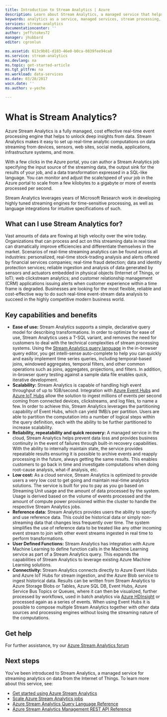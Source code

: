 ```yaml
---
title: Introduction to Stream Analytics | Azure
description: Learn about Stream Analytics, a managed service that helps you analyze streaming data from the Internet of Things (IoT) in real-time.
keywords: analytics as a service, managed services, stream processing, streaming analytics, what is stream analytics
services: stream-analytics
documentationcenter: ''
author: jeffstokes72
manager: jhubbard
editor: cgronlun

ms.assetid: 613c9b01-d103-46e0-b0ca-0839fee94ca8
ms.service: stream-analytics
ms.devlang: na
ms.topic: get-started-article
ms.tgt_pltfrm: na
ms.workload: data-services
ms.date: 03/28/2017
wacn.date: ''
ms.author: v-yeche

---
```

# What is Stream Analytics?
Azure Stream Analytics is a fully managed, cost effective real-time event processing engine that helps to unlock deep insights from data. Stream Analytics makes it easy to set up real-time analytic computations on data streaming from devices, sensors, web sites, social media, applications, infrastructure systems, and more.

With a few clicks in the Azure portal, you can author a Stream Analytics job specifying the input source of the streaming data, the output sink for the results of your job, and a data transformation expressed in a SQL-like language. You can monitor and adjust the scale/speed of your job in the Azure portal to scale from a few kilobytes to a gigabyte or more of events processed per second.

Stream Analytics leverages years of Microsoft Research work in developing highly tuned streaming engines for time-sensitive processing, as well as language integrations for intuitive specifications of such.

## What can I use Stream Analytics for?
Vast amounts of data are flowing at high velocity over the wire today. Organizations that can process and act on this streaming data in real time can dramatically improve efficiencies and differentiate themselves in the market. Scenarios of real-time streaming analytics can be found across all industries: personalized, real-time stock-trading analysis and alerts offered by financial services companies; real-time fraud detection; data and identity protection services; reliable ingestion and analysis of data generated by sensors and actuators embedded in physical objects (Internet of Things, or IoT); web clickstream analytics; and customer relationship management (CRM) applications issuing alerts when customer experience within a time frame is degraded. Businesses are looking for the most flexible, reliable and cost-effective way to do such real-time event-stream data analysis to succeed in the highly competitive modern business world.

## Key capabilities and benefits
* **Ease of use:** Stream Analytics supports a simple, declarative query model for describing transformations. In order to optimize for ease of use, Stream Analytics uses a T-SQL variant, and removes the need for customers to deal with the technical complexities of stream processing systems. Using the [Stream Analytics query language](https://msdn.microsoft.com/library/azure/dn834998.aspx) in the in-browser query editor, you get intelli-sense auto-complete to help you can quickly and easily implement time series queries, including temporal-based joins, windowed aggregates, temporal filters, and other common operations such as joins, aggregates, projections, and filters. In addition, in-browser query testing against a sample data file enables quick, iterative development.  
* **Scalability:** Stream Analytics is capable of handling high event throughput of up to 1GB/second. Integration with [Azure Event Hubs](https://www.azure.cn/home/features/event-hubs/) and [Azure IoT Hubs](https://www.azure.cn/home/features/iot-hub/) allow the solution to ingest millions of events per second coming from connected devices, clickstreams, and log files, to name a few. In order to achieve this, Stream Analytics leverages the partitioning capability of Event Hubs, which can yield 1MB/s per partition. Users are able to partition the computation into a number of logical steps within the query definition, each with the ability to be further partitioned to increase scalability.  
* **Reliability, repeatability and quick recovery:** A managed service in the cloud, Stream Analytics helps prevent data loss and provides business continuity in the event of failures through built-in recovery capabilities. With the ability to internally maintain state, the service provides repeatable results ensuring it is possible to archive events and reapply processing in the future, always getting the same results. This enables customers to go back in time and investigate computations when doing root-cause analysis, what-if analysis, etc.  
* **Low cost:** As a cloud service, Stream Analytics is optimized to provide users a very low cost to get going and maintain real-time analytics solutions. The service is built for you to pay as you go based on Streaming Unit usage and the amount of data processed by the system. Usage is derived based on the volume of events processed and the amount of compute power provisioned within the cluster to handle the respective Stream Analytics jobs.  
* **Reference data:** Stream Analytics provides users the ability to specify and use reference data. This could be historical data or simply non-streaming data that changes less frequently over time. The system simplifies the use of reference data to be treated like any other incoming event stream to join with other event streams ingested in real time to perform transformations.  
* **User Defined Functions:** Stream Analytics has integration with Azure Machine Learning to define function calls in the Machine Learning service as part of a Stream Analytics query. This expands the capabilities of Stream Analytics to leverage existing Azure Machine Learning solutions.
* **Connectivity:** Stream Analytics connects directly to Azure Event Hubs and Azure IoT Hubs for stream ingestion, and the Azure Blob service to ingest historical data. Results can be written from Stream Analytics to Azure Storage Blobs or Tables, Azure SQL DB, Event Hubs, Azure Service Bus Topics or Queues, where it can then be visualized, further processed by workflows, used in batch analytics via [Azure HDInsight](https://www.azure.cn/home/features/hdinsight/) or processed again as a series of events. When using Event Hubs it is possible to compose multiple Stream Analytics together with other data sources and processing engines without losing the streaming nature of the computations.  
<!-- Not Available stream-analytics-machine-learning-integration-tutorial.md-->
<!-- Not Available content of Azure Data Lake Stores, DocumentDB,  and Power BI in connectivity-->

## Get help
For further assistance, try our [Azure Stream Analytics forum](https://social.msdn.microsoft.com/Forums/home?forum=AzureStreamAnalytics)

## Next steps
You've been introduced to Stream Analytics, a managed service for streaming analytics on data from the Internet of Things. To learn more about this service, see:

* [Get started using Azure Stream Analytics](stream-analytics-get-started.md)
* [Scale Azure Stream Analytics jobs](stream-analytics-scale-jobs.md)
* [Azure Stream Analytics Query Language Reference](https://msdn.microsoft.com/library/azure/dn834998.aspx)
* [Azure Stream Analytics Management REST API Reference](https://msdn.microsoft.com/library/azure/dn835031.aspx)